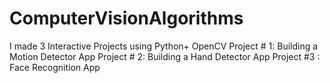 # ComputerVisionAlgorithms
I made 3 Interactive Projects using Python+ OpenCV  Project # 1: Building a Motion Detector App Project # 2: Building a Hand Detector App Project #3 : Face Recognition App
